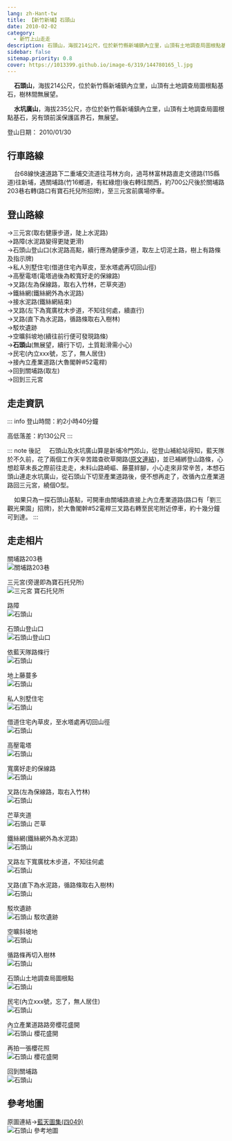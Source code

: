 ```yaml
---
lang: zh-Hant-tw
title: 【新竹新埔】石頭山
date: 2010-02-02
category: 
  - 新竹上山走走
description: 石頭山，海拔214公尺，位於新竹縣新埔鎮內立里，山頂有土地調查局圖根點基石，樹林間無展望。 水坑廣山，海拔235公尺，亦位於新竹縣新埔鎮內立里，山頂有土地調查局圖根點基石，另有頭前溪保護區界石，無展望。
sidebar: false
sitemap.priority: 0.8
cover: https://1013399.github.io/image-6/319/144780165_l.jpg
---
```


    **石頭山**，海拔214公尺，位於新竹縣新埔鎮內立里，山頂有土地調查局圖根點基石，樹林間無展望。  

    **水坑廣山**，海拔235公尺，亦位於新竹縣新埔鎮內立里，山頂有土地調查局圖根點基石，另有頭前溪保護區界石，無展望。

<!-- more -->

登山日期： 2010/01/30

## 行車路線
    台68線快速道路下二重埔交流道往芎林方向，過芎林富林路直走文德路(115縣道)往新埔，遇關埔路(竹16鄉道，有紅綠燈)後右轉往關西，約700公尺後於關埔路203巷右轉(路口有寶石托兒所招牌)，至三元宮前廣場停車。

## 登山路線
→三元宮(取右健康步道，陡上水泥路)  
→路障(水泥路變得更陡更滑)  
→石頭山登山口(水泥路高點，續行應為健康步道，取左上切泥土路，樹上有路條及指示牌)  
→私人別墅住宅(借道住宅內草皮，至水塔處再切回山徑)  
→高壓電塔(電塔過後為較寬好走的保線路)  
→叉路(左為保線路，取右入竹林，芒草夾道)  
→鐵絲網(鐵絲網外為水泥路)  
→接水泥路(鐵絲網結束)  
→叉路(左下為寬廣枕木步道，不知往何處，續直行)  
→叉路(直下為水泥路，循路條取右入樹林)  
→駁坎遺跡  
→空曠斜坡地(續往前行便可發現路條)  
→**石頭山**(無展望，續行下切，土質鬆滑需小心)  
→民宅(內立xxx號，忘了，無人居住)  
→接內立產業道路(大魯閣幹#52電桿)  
→回到關埔路(取左)  
→回到三元宮

## 走走資訊
::: info
登山時間：約2小時40分鐘

高低落差：約130公尺
:::

::: note 後記
    石頭山及水坑廣山算是新埔冷門郊山，從登山補給站得知，藍天隊於不久前，花了兩個工作天辛苦踏查砍草開路([原文連結](http://www.keepon.com.tw/ActiveSite/Article/One.asp?ArticleID=30948))，並已補綁登山路條，心想趁草未長之際前往走走，未料山路崎嶇、藤蔓絆腳，小心走來非常辛苦，本想石頭山連走水坑廣山，從石頭山下切至產業道路後，便不想再走了，改循內立產業道路回三元宮，繞個O型。  

    如果只為一探石頭山基點，可開車由關埔路直接上內立產業道路(路口有「劉三觀光果園」招牌)，於大魯閣幹#52電桿三叉路右轉至民宅附近停車，約十幾分鐘可到達。
:::

## 走走相片

關埔路203巷  
![關埔路203巷](https://1013399.github.io/image-6/319/144779711_l.jpg)

三元宮(旁邊即為寶石托兒所)  
![三元宮 寶石托兒所](https://1013399.github.io/image-6/319/144779715_l.jpg)

路障  
![石頭山](https://1013399.github.io/image-6/319/144779725_l.jpg)

石頭山登山口  
![石頭山登山口](https://1013399.github.io/image-6/319/144779756_l.jpg)

依藍天隊路條行  
![石頭山](https://1013399.github.io/image-6/319/144779770_l.jpg)

地上藤蔓多  
![石頭山](https://1013399.github.io/image-6/319/144779782_l.jpg)

私人別墅住宅  
![石頭山](https://1013399.github.io/image-6/319/144779832_l.jpg)

借道住宅內草皮，至水塔處再切回山徑  
![石頭山](https://1013399.github.io/image-6/319/144779838_l.jpg)

高壓電塔  
![石頭山](https://1013399.github.io/image-6/319/144779873_l.jpg)

寬廣好走的保線路  
![石頭山](https://1013399.github.io/image-6/319/144779882_l.jpg)

叉路(左為保線路，取右入竹林)  
![石頭山](https://1013399.github.io/image-6/319/144779888_l.jpg)

芒草夾道  
![石頭山 芒草](https://1013399.github.io/image-6/319/144779897_l.jpg)

鐵絲網(鐵絲網外為水泥路)  
![石頭山](https://1013399.github.io/image-6/319/144779960_l.jpg)

叉路左下寬廣枕木步道，不知往何處  
![石頭山](https://1013399.github.io/image-6/319/144779967_l.jpg)

叉路(直下為水泥路，循路條取右入樹林)  
![石頭山](https://1013399.github.io/image-6/319/144779975_l.jpg)

駁坎遺跡  
![石頭山 駁坎遺跡](https://1013399.github.io/image-6/319/144779983_l.jpg)

空曠斜坡地  
![石頭山](https://1013399.github.io/image-6/319/144780083_l.jpg)

循路條再切入樹林  
![石頭山](https://1013399.github.io/image-6/319/144780148_l.jpg)

石頭山土地調查局圖根點  
![石頭山](https://1013399.github.io/image-6/319/144780153_l.jpg)

民宅(內立xxx號，忘了，無人居住)  
![石頭山](https://1013399.github.io/image-6/319/144780157_l.jpg)

內立產業道路路旁櫻花盛開  
![石頭山 櫻花盛開](https://1013399.github.io/image-6/319/144780165_l.jpg)

再拍一張櫻花照  
![石頭山 櫻花盛開](https://1013399.github.io/image-6/319/144780252_l.jpg)

回到關埔路  
![石頭山](https://1013399.github.io/image-6/319/144779704_l.jpg)

## 參考地圖
原圖連結→[藍天圖集(四049)](http://www.keepon.com.tw/ActiveSite/Article/One.asp?ArticleID=6516)  
![石頭山 參考地圖](https://1013399.github.io/image-6/319/144780312_l.jpg)